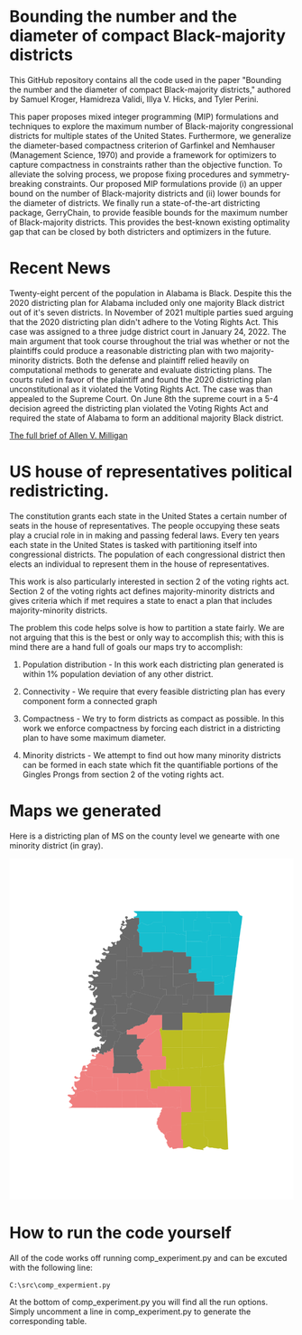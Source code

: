 # Bounding the number and the diameter of compact Black-majority districts
This GitHub repository contains all the code used in the paper "Bounding the number and the diameter of compact Black-majority districts," authored by Samuel Kroger, Hamidreza Validi, Illya V. Hicks, and Tyler Perini. 

This paper proposes mixed integer programming (MIP) formulations and techniques to explore the maximum number of Black-majority congressional districts for multiple states of the United States. Furthermore, we generalize the diameter-based compactness criterion of Garfinkel and Nemhauser (Management Science, 1970) and provide a framework for optimizers to capture compactness in constraints rather than the objective function. To alleviate the solving process, we propose fixing procedures and symmetry-breaking constraints. Our proposed MIP formulations provide (i) an upper bound on the number of Black-majority districts and (ii) lower bounds for the diameter of districts. We finally run a state-of-the-art districting package, GerryChain, to provide feasible bounds for the maximum number of Black-majority districts. This provides the best-known existing optimality gap that can be closed by both districters and optimizers in the future. 

# Recent News

Twenty-eight percent of the population in Alabama is Black.
Despite this the 2020 districting plan for Alabama included only one majority Black district out of it's seven districts.
In November of 2021 multiple parties sued arguing that the 2020 districting plan didn't adhere to the Voting Rights Act.
This case was assigned to a three judge district court in January 24, 2022.
The main argument that took course throughout the trial was whether or not the plaintiffs could produce a reasonable districting plan with two majority-minority districts.
Both the defense and plaintiff relied heavily on computational methods to generate and evaluate districting plans.
The courts ruled in favor of the plaintiff and found the 2020 districting plan unconstitutional as it violated the Voting Rights Act.
The case was than appealed to the Supreme Court.
On June 8th the supreme court in a 5-4 decision agreed the districting plan violated the Voting Rights Act and required the state of Alabama to form an additional majority Black district.

[The full brief of Allen V. Milligan](https://www.google.com/url?sa=t&rct=j&q=&esrc=s&source=web&cd=&ved=2ahUKEwi3-ubP7MD_AhV5AjQIHR_rDlwQFnoECB0QAQ&url=https%3A%2F%2Fwww.supremecourt.gov%2Fopinions%2F22pdf%2F21-1086_1co6.pdf&usg=AOvVaw2Ng7CmddUuLyeg__9GeXcB)

# US house of representatives political redistricting.
The constitution grants each state in the United States a certain number of seats in the house of representatives. The people occupying these seats play a crucial role in in making and passing federal laws. Every ten years each state in the United States is tasked with partitioning itself into congressional districts. The population of each congressional district then elects an individual to represent them in the house of representatives. 

This work is also particularly interested in section 2 of the voting rights act. Section 2 of the voting rights act defines majority-minority districts and gives criteria which if met requires a state to enact a plan that includes majority-minority districts.

The problem this code helps solve is how to partition a state fairly. We are not arguing that this is the best or only way to accomplish this; with this is mind there are a hand full of goals our maps try to accomplish:

1. Population distribution - In this work each districting plan generated is within 1% population deviation of any other district. 

2. Connectivity - We require that every feasible districting plan has every component form a connected graph

3. Compactness - We try to form districts as compact as possible. In this work we enforce compactness by forcing each district in a districting plan to have some maximum diameter. 

4. Minority districts - We attempt to find out how many minority districts can be formed in each state which fit the quantifiable portions of the Gingles Prongs from section 2 of the voting rights act.

# Maps we generated
Here is a districting plan of MS on the county level we genearte with one minority district (in gray).

![MS_s6](results/images_in_paper/MS_map_MIP_opt.png)

# How to run the code yourself

All of the code works off running comp_experiment.py and can be excuted with the following line:
```
C:\src\comp_expermient.py
```
At the bottom of comp_experiment.py you will find all the run options.
Simply uncomment a line in comp_experiment.py to generate the corresponding table.
